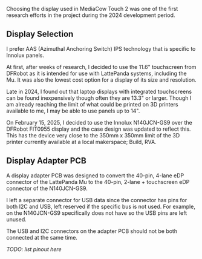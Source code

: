 Choosing the display used in MediaCow Touch 2 was one of the first research efforts in the project during the 2024 development period.

## Display Selection
I prefer AAS (Azimuthal Anchoring Switch) IPS technology that is specific to Innolux panels.

At first, after weeks of research, I decided to use the 11.6" touchscreen from DFRobot as it is intended for use with LattePanda systems, including the Mu. It was also the lowest cost option for a display of its size and resolution.

Late in 2024, I found out that laptop displays with integrated touchscreens can be found inexpensively though often they are 13.3" or larger. Though I am already reaching the limit of what could be printed on 3D printers available to me, I may be able to use panels up to 14".

On February 15, 2025, I decided to use the Innolux N140JCN-GS9 over the DFRobot FIT0955 display and the case design was updated to reflect this. This has the device very close to the 350mm x 350mm limit of the 3D printer currently available at a local makerspace; Build, RVA. 

## Display Adapter PCB
A display adapter PCB was designed to convert the 40-pin, 4-lane eDP connector of the LattePanda Mu to the 40-pin, 2-lane + touchscreen eDP connector of the N140JCN-GS9.

I left a separate connector for USB data since the connector has pins for both I2C and USB, left reserved if the specific bus is not used. For example, on the N140JCN-GS9 specifically does not have so the USB pins are left unused.

The USB and I2C connectors on the adapter PCB should not be both connected at the same time.

*TODO: list pinout here*

